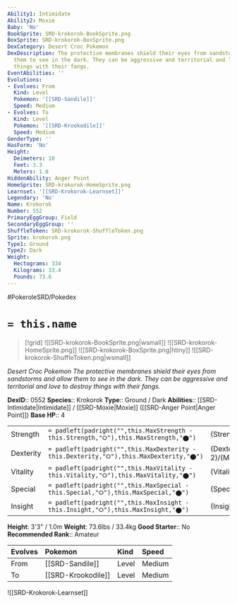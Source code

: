 ```yaml
---
Ability1: Intimidate
Ability2: Moxie
Baby: 'No'
BookSprite: SRD-krokorok-BookSprite.png
BoxSprite: SRD-krokorok-BoxSprite.png
DexCategory: Desert Croc Pokemon
DexDescription: The protective membranes shield their eyes from sandstorms and allow
  them to see in the dark. They can be aggressive and territorial and love to destroy
  things with their fangs.
EventAbilities: ''
Evolutions:
- Evolves: From
  Kind: Level
  Pokemon: '[[SRD-Sandile]]'
  Speed: Medium
- Evolves: To
  Kind: Level
  Pokemon: '[[SRD-Krookodile]]'
  Speed: Medium
GenderType: ''
HasForm: 'No'
Height:
  Deimeters: 10
  Feet: 3.3
  Meters: 1.0
HiddenAbility: Anger Point
HomeSprite: SRD-krokorok-HomeSprite.png
Learnset: '[[SRD-Krokorok-Learnset]]'
Legendary: 'No'
Name: Krokorok
Number: 552
PrimaryEggGroup: Field
SecondaryEggGroup: ''
ShuffleToken: SRD-krokorok-ShuffleToken.png
Sprite: krokorok.png
Type1: Ground
Type2: Dark
Weight:
  Hectograms: 334
  Kilograms: 33.4
  Pounds: 73.6
---
```


#PokeroleSRD/Pokedex

# `= this.name`

> [!grid]
> ![[SRD-krokorok-BookSprite.png|wsmall]]
> ![[SRD-krokorok-HomeSprite.png]]
> ![[SRD-krokorok-BoxSprite.png|htiny]]
> ![[SRD-krokorok-ShuffleToken.png|wsmall]]


*Desert Croc Pokemon*
*The protective membranes shield their eyes from sandstorms and allow them to see in the dark. They can be aggressive and territorial and love to destroy things with their fangs.*

**DexID**:: 0552
**Species**:: Krokorok
**Type**:: Ground / Dark
**Abilities**:: [[SRD-Intimidate|Intimidate]] / [[SRD-Moxie|Moxie]] ([[SRD-Anger Point|Anger Point]])
**Base HP**:: 4

|           |                                                                                        |                                          |
| --------- | -------------------------------------------------------------------------------------- | ---------------------------------------- |
| Strength  | `= padleft(padright("",this.MaxStrength - this.Strength,"⭘"),this.MaxStrength,"⬤")`    | (Strength::2)/(MaxStrength::5)   |
| Dexterity | `= padleft(padright("",this.MaxDexterity - this.Dexterity,"⭘"),this.MaxDexterity,"⬤")` | (Dexterity:: 2)/(MaxDexterity::5) |
| Vitality  | `= padleft(padright("",this.MaxVitality - this.Vitality,"⭘"),this.MaxVitality,"⬤")`    | (Vitality::2)/(MaxVitality::4)   |
| Special   | `= padleft(padright("",this.MaxSpecial - this.Special,"⭘"),this.MaxSpecial,"⬤")`       | (Special::2)/(MaxSpecial::4)     |
| Insight   | `= padleft(padright("",this.MaxInsight - this.Insight,"⭘"),this.MaxInsight,"⬤")`       | (Insight::2)/(MaxInsight::4)     |

**Height**: 3'3" / 1.0m
**Weight**: 73.6lbs / 33.4kg
**Good Starter**:: No
**Recommended Rank**:: Amateur

| Evolves   | Pokemon            | Kind   | Speed   |
|:----------|:-------------------|:-------|:--------|
| From      | [[SRD-Sandile]]    | Level  | Medium  |
| To        | [[SRD-Krookodile]] | Level  | Medium  |

![[SRD-Krokorok-Learnset]]